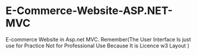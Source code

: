 # E-Commerce-Website-ASP.NET-MVC
E-commerce Website in Asp.net MVC.  Remember(The User Interface Is just use for Practice Not for Professional Use Because It is Licence w3 Layout )

